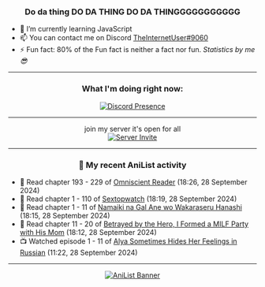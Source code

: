 <div align="center">

### Do da thing DO DA THING DO DA THINGGGGGGGGGGG
</div>

- 🌱 I’m currently learning JavaScript
- 📫 You can contact me on Discord [TheInternetUser#9060](https://discord.com/users/534117072796385300)
- ⚡ Fun fact: 80% of the Fun fact is neither a fact nor fun. _Statistics by me 😎_
<hr>

<div align="center">

### What I'm doing right now:
[![Discord Presence](https://lanyard.cnrad.dev/api/534117072796385300)](https://discord.com/users/534117072796385300)
<hr>

join my server it's open for all <br>
[![Server Invite](https://invidget.switchblade.xyz/bfYgVHxrSs)](https://discord.gg/bfYgVHxrSs)

<hr>
  
### 🌸 My recent AniList activity

</div>

<!-- ANILIST_ACTIVITY:start -->

-   📖 Read chapter 193 - 229 of [Omniscient Reader](https://anilist.co/manga/119257) (18:26, 28 September 2024)
-   📖 Read chapter 1 - 110 of [Sextopwatch](https://anilist.co/manga/152411) (18:19, 28 September 2024)
-   📖 Read chapter 1 - 11 of [Namaiki na Gal Ane wo Wakaraseru Hanashi](https://anilist.co/manga/179506) (18:15, 28 September 2024)
-   📖 Read chapter 11 - 20 of [Betrayed by the Hero, I Formed a MILF Party with His Mom](https://anilist.co/manga/159187) (18:12, 28 September 2024)
-   📺 Watched episode 1 - 11 of [Alya Sometimes Hides Her Feelings in Russian](https://anilist.co/anime/162804) (11:22, 28 September 2024)

<!-- ANILIST_ACTIVITY:end -->
<hr>

<div align="center">

[![AniList Banner](https://img.anili.st/User/929966)](https://anilist.co/user/TheInternetUser)

<!-- ![Profile views](https://gpvc.arturio.dev/TheInternetUse7) Since 2023-01-09 -->
<br>


</div>
